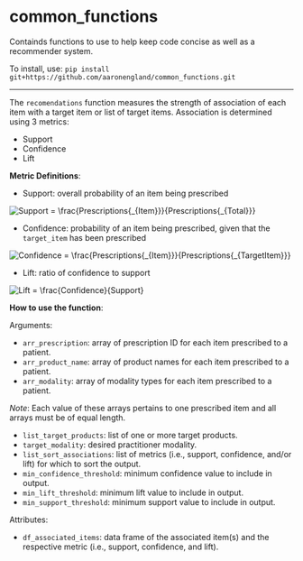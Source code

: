 # common_functions
Containds functions to use to help keep code concise as well as a recommender system.

To install, use: ```pip install git+https://github.com/aaronengland/common_functions.git```

---

The ```recomendations``` function measures the strength of association of each item with a target item or list of target items. Association is determined using 3 metrics:
- Support
- Confidence
- Lift

**Metric Definitions**:
- Support: overall probability of an item being prescribed

<img src="https://latex.codecogs.com/gif.latex?Support&space;=&space;\frac{Prescriptions{_{Item}}}{Prescriptions{_{Total}}}" title="Support = \frac{Prescriptions{_{Item}}}{Prescriptions{_{Total}}}" />

- Confidence: probability of an item being prescribed, given that the ```target_item``` has been prescribed

<img src="https://latex.codecogs.com/gif.latex?Confidence&space;=&space;\frac{Prescriptions{_{Item}}}{Prescriptions{_{TargetItem}}}" title="Confidence = \frac{Prescriptions{_{Item}}}{Prescriptions{_{TargetItem}}}" />

- Lift: ratio of confidence to support

<img src="https://latex.codecogs.com/gif.latex?Lift&space;=&space;\frac{Confidence}{Support}" title="Lift = \frac{Confidence}{Support}" />

**How to use the function**:

Arguments:

- ```arr_prescription```: array of prescription ID for each item prescribed to a patient.
- ```arr_product_name```: array of product names for each item prescribed to a patient.
- ```arr_modality```: array of modality types for each item prescribed to a patient.

*Note*: Each value of these arrays pertains to one prescribed item and all arrays must be of equal length.

- ```list_target_products```: list of one or more target products.
- ```target_modality```: desired practitioner modality.
- ```list_sort_associations```: list of metrics (i.e., support, confidence, and/or lift) for which to sort the output.
- ```min_confidence_threshold```: minimum confidence value to include in output.
- ```min_lift_threshold```: minimum lift value to include in output.
- ```min_support_threshold```: minimum support value to include in output.

Attributes:

- ```df_associated_items```: data frame of the associated item(s) and the respective metric (i.e., support, confidence, and lift).





